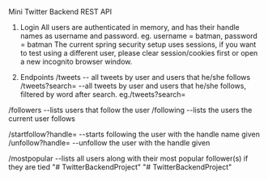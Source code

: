 Mini Twitter Backend REST API

1. Login
All users are authenticated in memory, and has their handle names as username and password. 
eg. username = batman, password = batman
The current spring security setup uses sessions, if you want to test using a different user, please clear session/cookies first
or open a new incognito browser window.


2. Endpoints
/tweets -- all tweets by user and users that he/she follows
/tweets?search= --all tweets by user and users that he/she follows, filtered by word after search. 
                  eg./tweets?search=
				  
/followers --lists users that follow the user
/following --lists the users the current user follows

/startfollow?handle= --starts following the user with the handle name given
/unfollow?handle= --unfollow the user with the handle given

/mostpopular --lists all users along with their most popular follower(s) if they are tied
"# TwitterBackendProject" 
"# TwitterBackendProject" 
